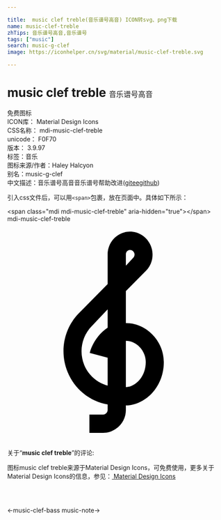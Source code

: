 ```yaml
---

title:  music clef treble(音乐谱号高音) ICON转svg、png下载
name: music-clef-treble
zhTips: 音乐谱号高音,音乐谱号
tags: ["music"]
search: music-g-clef
image: https://iconhelper.cn/svg/material/music-clef-treble.svg

---
```


# music clef treble  <small style="font-size: 60%;font-weight: 100">音乐谱号高音</small>


<div class="detail-page">
<p>
<span><span class="badge-success badge">免费图标</span> </span>
<br/>
<span>
ICON库：
<span class="badge-secondary badge">Material Design Icons</span> 
</span>
<br/>
<span>
CSS名称：
<span class="badge-secondary badge">mdi-music-clef-treble</span> 
</span>
<br/>
<span>
unicode：
<span class="badge-secondary badge">F0F70</span> 
<copy-btn content='F0F70' btn-title=""></copy-btn>
<copy-btn :content='String.fromCodePoint(parseInt("F0F70", 16))' btn-title="复制U"></copy-btn>
</span>
<br/>
<span>
版本：
<span class="badge-secondary badge">3.9.97</span> 
</span><br/><span>标签：<span class="badge-light badge"><router-link to="/tags/music.html">音乐</router-link></span></span>
<br/>
<span>图标来源/作者：<span class="badge-light badge">Haley Halcyon</span></span> 
<br/>
<span>别名：<span class="badge-light badge">music-g-clef</span></span><br/><span class="zh-detail">中文描述：<span class="badge-primary badge">音乐谱号高音</span><span class="badge-primary badge">音乐谱号</span><span class="help-link"><span>帮助改进</span>(<a href="https://gitee.com/liuwave/icon-helper/edit/master/json/material/music-clef-treble.json" target="_blank" rel="noopener noreferrer">gitee</a><a href="https://github.com/liuwave/icon-helper/edit/master/json/material/music-clef-treble.json" target="_blank" rel="noopener noreferrer">github</a></span>)</span><br/>
</p>
</div>
<div class="alert alert-dark">
  <i class="mdi mdi-music-clef-treble mdi-48px"></i>
  <i class="mdi mdi-music-clef-treble mdi-36px"></i>
  <i class="mdi mdi-music-clef-treble mdi-24px"></i>
  <i class="mdi mdi-music-clef-treble mdi-18px"></i>
</div>
<div>
  <p>引入css文件后，可以用<code>&lt;span&gt;</code>包裹，放在页面中。具体如下所示：    
  </p>
  <div class="alert alert-primary" style="font-size: 14px">
    &lt;span class="mdi mdi-music-clef-treble" aria-hidden="true"&gt;&lt;/span&gt;
    <copy-btn content='<span class="mdi mdi-music-clef-treble" aria-hidden="true"></span>'></copy-btn>
  </div>
  <div class="alert alert-secondary">
    <i class="mdi mdi-music-clef-treble"
    style="font-size: 24px"
    aria-hidden="true"></i> mdi-music-clef-treble
    <copy-btn content="mdi-music-clef-treble" btn-title="复制图标名称"></copy-btn>
  </div>
</div>
<div id="svg" class="svg-wrap">
<svg xmlns="http://www.w3.org/2000/svg" viewBox="0 0 24 24"><path d="M13 11V7.5L15.2 5.29C16 4.5 16.15 3.24 15.59 2.26C15.14 1.47 14.32 1 13.45 1C13.24 1 13 1.03 12.81 1.09C11.73 1.38 11 2.38 11 3.5V6.74L7.86 9.91C6.2 11.6 5.7 14.13 6.61 16.34C7.38 18.24 9.06 19.55 11 19.89V20.5C11 20.76 10.77 21 10.5 21H9V23H10.5C11.85 23 13 21.89 13 20.5V20C15.03 20 17.16 18.08 17.16 15.25C17.16 12.95 15.24 11 13 11M13 3.5C13 3.27 13.11 3.09 13.32 3.03C13.54 2.97 13.77 3.06 13.88 3.26C14 3.46 13.96 3.71 13.8 3.87L13 4.73V3.5M11 11.5C10.03 12.14 9.3 13.24 9.04 14.26L11 14.78V17.83C9.87 17.53 8.9 16.71 8.43 15.57C7.84 14.11 8.16 12.45 9.26 11.33L11 9.5V11.5M13 18V12.94C14.17 12.94 15.18 14.04 15.18 15.25C15.18 17 13.91 18 13 18Z" /></svg>
</div>
<detail full-name='mdi-music-clef-treble'></detail>
<div class="icon-detail__container">
<p>关于“<b>music clef treble</b>”的评论:</p>
</div>
<Vssue title="关于“music clef treble”的评论" />    
<div><p>图标music clef treble来源于Material Design Icons，可免费使用，更多关于 Material Design Icons的信息，参见：<a target="_blank" href="https://iconhelper.cn/material.html"> Material Design Icons</a>
</p></div>

<div style="padding:2rem 0 " class="page-nav"><p class="inner"><span class="prev">←<router-link to="/icon/music-clef-bass.html">music-clef-bass</router-link></span> <span class="next"><router-link to="/icon/music-note.html">music-note</router-link>→</span></p></div>

